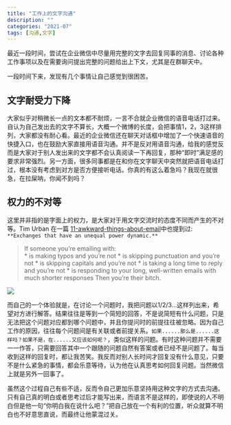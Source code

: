 ```yaml
---
title: "工作上的文字沟通"
description: ""
categories: "2021-07"
tags: [沟通,文字]
---
```



最近一段时间，尝试在企业微信中尽量用完整的文字去回复同事的消息、讨论各种工作事项以及在需要询问提出完整的问题给出上下文，尤其是在群聊天中。  

一段时间下来，发现有几个事情让自己感觉到很困苦。  

## 文字耐受力下降

大家似乎对稍微长一点的文本都不耐烦，一言不合就企业微信的语音电话打过来。自认为自己发出去的文字不算长，大概一个微博的长度，会把事情1，2，3这样排列，大家都没有耐心看。最近的企业微信还在聊天对话框中增加了一个快速语音的快捷入口，也在鼓励大家直接用语音沟通。并不是反对用语音沟通，给我的感觉反而是大家对于别人发出来的文字都不会认真阅读一下再回复，那种“即时”满足感的要求非常强烈。另一方面，很多同事都是在和你在文字聊天中突然就把语音电话打过，根本没有考虑到对方是否方便接听电话。你真的有这么着急吗？我现在就很急，在拉屎呐，你闻不到吗？  

## 权力的不对等

这里并非指的是字面上的权力，是大家对于用文字交流时的态度不同而产生的不对等。Tim Urban 在一篇 [11-awkward-things-about-email](https://waitbutwhy.com/2013/12/11-awkward-things-about-email.html)中也提到过: `**Exchanges that have an unequal power dynamic.**` 
	  
> If someone you’re emailing with:  
    * is making typos and you’re not
	* is skipping punctuation and you’re not
	* is skipping capitals and you’re not
	* is taking a long time to reply and you’re not
	* is responding to your long, well-written emails with much shorter responses
	Then you’re their bitch.  

![](http://2.bp.blogspot.com/-D8dfZJD-p6k/Up74Zqw429I/AAAAAAAAGgg/pyeaf_rWqlc/s640/unequal.png)


而自己的一个体验就是，在讨论一个问题时，我把问题以1/2/3...这样列出来，希望对方进行解答。结果往往是等到一个简短的回答，不是说简短有什么问题，只是无法把这个问题对应都到哪个问题中，并且你提问时的前提往往被忽略。因为自己工作的原因，往往每个问题间是有关联或者前提关系。`如果......那么是......这样吗？如果不是，在......又应该如何呢？`，类似这样的问题。有时这种问题并不需要一一作答，只需要回答其中一个跟随的问题自然有答案或者已经不是问题了。每当收到这样的回复时，都让我苦笑。我反而对别人长时间才回复没有什么意见，只要不是什么紧急的事情，都会乐意等待，认为他在认真思考如何回复问题。当然微信上就是另外一回事了。  

虽然这个过程自己有些不适，反而令自己更加乐意坚持用这种文字的方式去沟通。只有自己真的明白或者思考过后才能写出来，而语言不是这样的，即使说的人不明白但是他一句“你明白我在说什么吧？”把自己放在一个有利的位置，听众就算不明白也不好意思直说，而最终让他蒙混过关。  